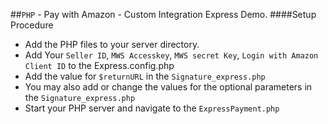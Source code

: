 ##`PHP` - Pay with Amazon - Custom Integration Express Demo. 
####Setup Procedure
* Add the PHP files to your server directory.
* Add Your `Seller ID`, `MWS Accesskey`, `MWS secret Key`, `Login with Amazon Client ID` to the Express.config.php
* Add the value for `$returnURL` in the `Signature_express.php`
* You may also add or change the values for the optional parameters in the `Signature_express.php`
* Start your PHP server and navigate to the `ExpressPayment.php`